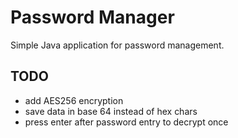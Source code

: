 Password Manager
================

Simple Java application for password management.

TODO
----
* add AES256 encryption
* save data in base 64 instead of hex chars
* press enter after password entry to decrypt once

